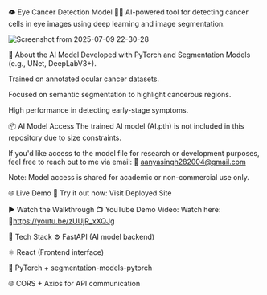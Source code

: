 👁️ Eye Cancer Detection Model 🔬🧠
AI-powered tool for detecting cancer cells in eye images using deep learning and image segmentation.

![Screenshot from 2025-07-09 22-30-28](https://github.com/user-attachments/assets/c1d64268-08bf-4e4f-a5d8-23867bb292d7)

🧠 About the AI Model
Developed with PyTorch and Segmentation Models (e.g., UNet, DeepLabV3+).

Trained on annotated ocular cancer datasets.

Focused on semantic segmentation to highlight cancerous regions.

High performance in detecting early-stage symptoms.


📦 AI Model Access
The trained AI model (AI.pth) is not included in this repository due to size constraints.

If you'd like access to the model file for research or development purposes, feel free to reach out to me via email:
📩 aanyasingh282004@gmail.com

Note: Model access is shared for academic or non-commercial use only.



🌐 Live Demo
🚀 Try it out now: Visit Deployed Site



▶️ Watch the Walkthrough
📺 YouTube Demo Video: Watch here: 🔗https://youtu.be/zUUjR_xXQJg



🧩 Tech Stack
⚙️ FastAPI (AI model backend)

⚛️ React (Frontend interface)

🔬 PyTorch + segmentation-models-pytorch

🌐 CORS + Axios for API communication
